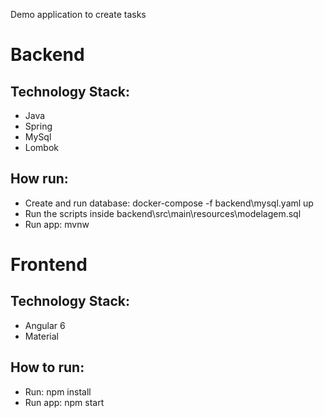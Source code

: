 Demo application to create tasks

# Backend

## Technology Stack:
- Java
- Spring
- MySql
- Lombok

## How run:
- Create and run database: docker-compose -f backend\mysql.yaml up
- Run the scripts inside backend\src\main\resources\modelagem.sql
- Run app: mvnw

# Frontend

## Technology Stack:
- Angular 6
- Material

## How to run:
- Run: npm install
- Run app: npm start
